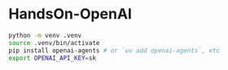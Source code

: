 # HandsOn-OpenAI


```zsh
python -m venv .venv
source .venv/bin/activate
pip install openai-agents # or `uv add openai-agents`, etc
export OPENAI_API_KEY=sk
```
